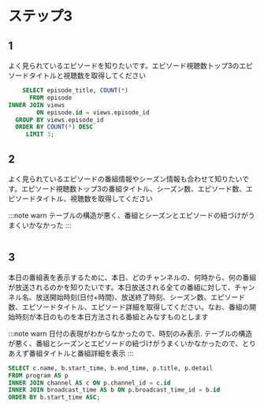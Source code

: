 # ステップ3

## 1
よく見られているエピソードを知りたいです。エピソード視聴数トップ3のエピソードタイトルと視聴数を取得してください

```sql
    SELECT episode_title, COUNT(*)
      FROM episode
INNER JOIN views
        ON episode.id = views.episode_id
  GROUP BY views.episode_id
  ORDER BY COUNT(*) DESC
     LIMIT 3;
``` 

## 2
よく見られているエピソードの番組情報やシーズン情報も合わせて知りたいです。エピソード視聴数トップ3の番組タイトル、シーズン数、エピソード数、エピソードタイトル、視聴数を取得してください

:::note warn
テーブルの構造が悪く、番組とシーズンとエピソードの紐づけがうまくいかなかった
:::

```sql

```

## 3
本日の番組表を表示するために、本日、どのチャンネルの、何時から、何の番組が放送されるのかを知りたいです。本日放送される全ての番組に対して、チャンネル名、放送開始時刻(日付+時間)、放送終了時刻、シーズン数、エピソード数、エピソードタイトル、エピソード詳細を取得してください。なお、番組の開始時刻が本日のものを本日方法される番組とみなすものとします

:::note warn
日付の表現がわからなかったので、時刻のみ表示.
テーブルの構造が悪く、番組とシーズンとエピソードの紐づけがうまくいかなかったので、とりあえず番組タイトルと番組詳細を表示
:::

```sql
SELECT c.name, b.start_time, b.end_time, p.title, p.detail
FROM program AS p
INNER JOIN channel AS c ON p.channel_id = c.id
INNER JOIN broadcast_time AS b ON p.broadcast_time_id = b.id
ORDER BY b.start_time ASC;
```
